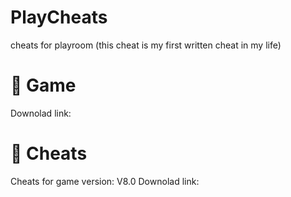 # PlayCheats 
cheats for playroom
(this cheat is my first written cheat in my life)

# 🎀 Game
Downolad link: 

# 💊 Cheats
Cheats for game version: V8.0
Downolad link:


